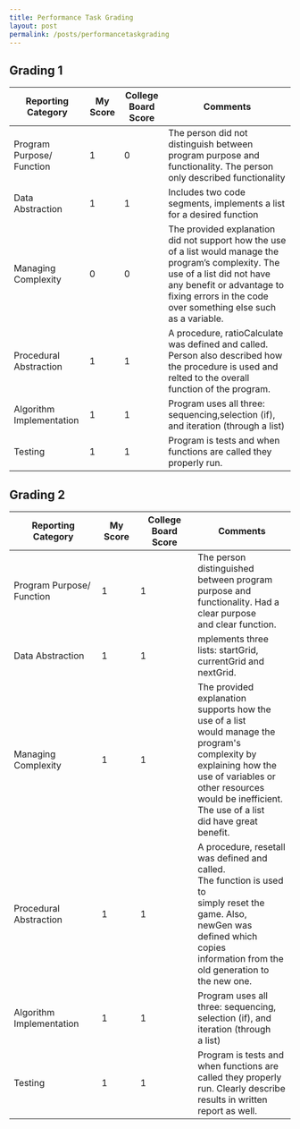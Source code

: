 ```yaml
---
title: Performance Task Grading
layout: post
permalink: /posts/performancetaskgrading
---
```

## Grading 1
| Reporting Category 	| My Score 	| College Board Score 	| Comments 	|
|---	|---	|---	|---	|
| Program Purpose/ Function 	| 1 	| 0	| The person did not distinguish between program purpose and functionality. The person only described functionality  	|
| Data Abstraction 	| 1 	| 1 	| Includes two code segments, implements a list for a desired function	|
| Managing Complexity 	| 0 	| 0 	| The provided explanation did not support how the use of a list would manage the program’s complexity. The use of a list did not have any benefit or advantage to fixing errors in the code over something else such as a variable.  	|
| Procedural Abstraction 	| 1 	| 1 	| A procedure, ratioCalculate was defined and called. Person also described how the procedure is used and relted to the overall function of the program. |
| Algorithm Implementation 	| 1 	| 1 	| Program uses all three: sequencing,selection (if), and iteration (through a list) 	|
| Testing 	| 1 	| 1 	| Program is tests and when functions are called they properly run. 	|

## Grading 2
| Reporting Category 	| My Score 	| College Board Score 	| Comments 	|
|---	|---	|---	|---	|
| Program Purpose/ Function 	| 1 	| 1 	| The person distinguished<br>between program purpose and <br>functionality. Had a clear purpose <br>and clear function.  	|
| Data Abstraction 	| 1 	| 1 	| mplements three lists: startGrid, <br>currentGrid and nextGrid.  	|
| Managing Complexity 	| 1 	| 1 	| The provided explanation<br>supports how the use of a list<br>would manage the program's <br>complexity by explaining how the<br>use of variables or other resources <br>would be inefficient. The use of a list <br>did have great benefit. 	|
| Procedural Abstraction 	| 1 	| 1 	| A procedure, resetall<br>was defined and called. <br>The function is used to <br>simply reset the game. Also, <br>newGen was defined which copies<br>information from the old generation to <br>the new one.  	|
| Algorithm Implementation 	| 1 	| 1 	| Program uses all three: sequencing, <br>selection (if), and iteration (through <br>a list) 	|
| Testing 	| 1 	| 1 	| Program is tests and when functions are<br>called they properly run. Clearly describe <br>results in written report as well.  	|